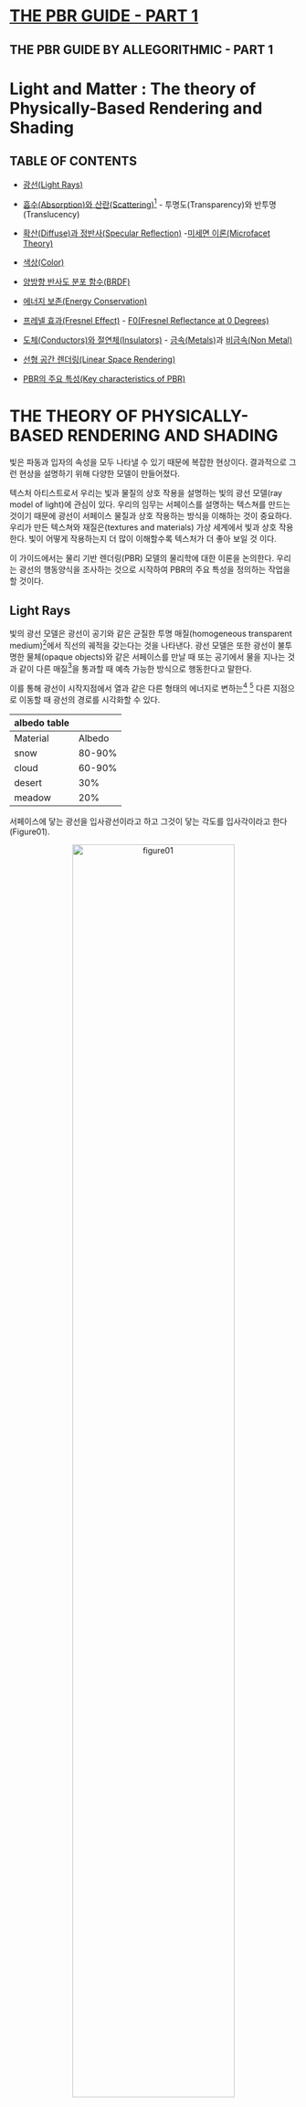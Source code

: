 [THE PBR GUIDE - PART 1](https://substance3d.adobe.com/tutorials/courses/the-pbr-guide-part-1)
===

THE PBR GUIDE BY ALLEGORITHMIC - PART 1
---


# Light and Matter : The theory of Physically-Based Rendering and Shading
## TABLE OF CONTENTS
* [광선(Light Rays)](#light-rays)

* [흡수(Absorption)와 산란(Scattering)](#absorption-and-scattering-transparency-and-translucency)[^scattering_diffuse_difference] - 투명도(Transparency)와 반투명(Translucency)
<!--
동일 파일 내에서 문단(헤더) 이동 링크
[노출 텍스트](문단 주소)
1. 헤더 제목 문자열을 (문단 주소)에 기입.
2. 문단 주소의 특수문자 제거.
3. 문단 주소의 공백 '-(hyphen)'으로 대체.
4. 문단 주소의 대문자를 소문자로 대체.
5. 문잔 주소 문자열에 '-(hyphen)'이 있는 경우는 그대로 사용.
* reference : https://ansohxxn.github.io/blog/markdown/#%EB%8F%99%EC%9D%BC-%ED%8C%8C%EC%9D%BC-%EB%82%B4%EC%97%90%EC%84%9C%EC%9D%98-%EB%AC%B8%EB%8B%A8%ED%97%A4%EB%8D%94-%EC%9D%B4%EB%8F%99-%EB%A7%81%ED%81%AC
-->

* [확산(Diffuse)과 정반사(Specular Reflection)](#diffuse-and-specular-reflection) -[미세면 이론(Microfacet Theory)](#microfacet-theory)

* [색상(Color)](#color)

* [양방향 반사도 분포 함수(BRDF)](#brdf)

* [에너지 보존(Energy Conservation)](#energy-conservation)

* [프레넬 효과(Fresnel Effect)](#fresnel-effect) - [F0(Fresnel Reflectance at 0 Degrees)](#f0-fresnel-reflectance-at-0-degrees)

* [도체(Conductors)와 절연체(Insulators)](#conductors-and-insulatorsmetals-and-non-metals) - [금속(Metals)](#metals)과 [비금속(Non Metal)](#non-metals)

* [선형 공간 렌더링(Linear Space Rendering)](#linear-space-rendering)

* [PBR의 주요 특성(Key characteristics of PBR)](#key-characteristics-of-pbr)



# THE THEORY OF PHYSICALLY-BASED RENDERING AND SHADING
 빛은 파동과 입자의 속성을 모두 나타낼 수 있기 때문에 복잡한 현상이다. 결과적으로 그런 현상을 설명하기 위해 다양한 모델이 만들어졌다.

 텍스처 아티스트로서 우리는 빛과 물질의 상호 작용을 설명하는 빛의 광선 모델(ray model of light)에 관심이 있다. 우리의 임무는 서페이스를 설명하는 텍스쳐를 만드는 것이기 때문에 광선이 서페이스 물질과 상호 작용하는 방식을 이해하는 것이 중요하다. 우리가 만든 텍스쳐와 재질은(textures and materials) 가상 세계에서 빛과 상호 작용한다. 빛이 어떻게 작용하는지 더 많이 이해할수록 텍스처가 더 좋아 보일 것 이다.

 이 가이드에서는 물리 기반 렌더링(PBR) 모델의 물리학에 대한 이론을 논의한다. 우리는 광선의 행동양식을 조사하는 것으로 시작하여 PBR의 주요 특성을 정의하는 작업을 할 것이다.


## Light Rays
 빛의 광선 모델은 광선이 공기와 같은 균질한 투명 매질(homogeneous transparent medium)[^homogeneous_medium]에서 직선의 궤적을 갖는다는 것을 나타낸다. 광선 모델은 또한 광선이 불투명한 물체(opaque objects)와 같은 서페이스를 만날 때 또는 공기에서 물을 지나는 것과 같이 다른 매질[^매질]을 통과할 때 예측 가능한 방식으로 행동한다고 말한다.

 이를 통해 광선이 시작지점에서 열과 같은 다른 형태의 에너지로 변하는[^conversion] [^albedo] 다른 지점으로 이동할 때 광선의 경로를 시각화할 수 있다.

 |albedo table||
 |----|----|
 |Material|Albedo|
 |snow|80-90%|
 |cloud|60-90%|
 |desert|30%|
 |meadow|20%|

 서페이스에 닿는 광선을 입사광선이라고 하고 그것이 닿는 각도를 입사각이라고 한다(Figure01).

<!--
이미지 기본형
![figure01](/img/figure01.png)

가운데 정렬하기(캡션 포함)
<img> 태그로 이미지를 첨부하고, 이미지 태그를 p태그로 감싼다.
-->
<p align="center">
  <img src="/img/figure01.png" alt="figure01" width="75%" height="75%" /> 
  <p align="center">
  Figure 01: 입사각(Angle of incidence), 입사광선과 반사광선(incident and reflected rays)
  </p>
</p>

 광선은 두 매질 사이의 평면 경계면에 입사한다. 광선이 서페이스에 닿으면 다음 이벤트 중 하나 또는 모두가 발생할 수 있다.

 1. 광선은 서페이스에서 반사되어 다른 방향으로 이동한다. 이때 광선은 "반사각은 입사각(반사광)과 같다"는 반사의 법칙을 따른다.

 2. 광선은 직선(굴절광)의 궤적으로 한 매질에서 다른 매질로 통과한다.

 이 지점에서 광선은 반사와 굴절(reflection and refraction)의 두 방향으로 나뉜다. 서페이스에서 광선은 반사되거나 굴절되며 결국 두 매질에 흡수(Absorption)될 수 있다. 그러나 물질의 표면에서는 흡수가 일어나지 않는다.

[^homogeneous_medium]: homogeneous medium : 균질 매질. 설탕물, 표준대기상태의 공기로 채워진 용기와 같이 혼합물 전체가 같은 조성을 가지는 매질.(장소와 관계가 없는 매질.)

[^매질]: 매질(medium) : 힘이나 파동 등의 물리현상을 전달하는 작용을 하는 물질 또는 공간. 장(선형/비선형), 공간(균질/비균질), 방향성(등방성/<이방성, 비등방성>), 탄성(탄성/비탄성) 의존성에 따라 성질이 구분된다. 매질의 물리적 성질에 따라 서로 다른 매질의 경계면에서는 반사(Reflection), 굴절(Refraction), 산란(Scattering), 투과(Transmission), 흡수(Absorption) 등의 현상이 일어난다. 

[^conversion]: 서페이스에서는 빛의 반사(reflection) 뿐만 아니라 흡수(Absorption, absorb)도 일어난다. 빛 에너지는 몸체의 분자에 흡수되어 운동 에너지로 변환되고, 분자의 움직임이 증가하면 주변으로 복사되는 열이 발생한다.

[^albedo]: 알베도(albedo) : 이러한 흡수 원리는 일상 생활으로 옮겨볼 수 있다. 검은색 티셔츠는 흰색 티셔츠보다 햇빛을 더 많이 흡수한다. 이것이 우리가 여름에 검은색 셔츠를 입고 땀을 더 많이 흘리는 이유이다. 몸체의 알베도는 흡수된 햇빛의 비율에 영향을주어 다양한 스펙트럼 범위에서 재질의 반사 정도를 측정한다 . 100%의 알베도는 흡수가 일어나지 않음을 나타낸다. 따라서 0%의 알베도는 반사가 없음을 나타낸다. 테이블 참조.

[^scattering_diffuse_difference]: 산란(Scattering)과 확산(Diffuse)의 차이 : 산란은 "어떤 매질에 빛이 입사되어 흡수되고 흡수된 매질의 원자를 파원으로 하여 사방으로 빛이 재방출되는 현상"을 의미한다.
확산은 "어떤 매질에 일정 방향에서 입사한 빛이 반사 또는 투과된 후, 모든 방향으로 퍼지면서 진행하는 현상"이다. 확산은 난반사(Diffuse Reflection)를 일으킨다.


## Absorption and Scattering (Transparency and Translucency)
 불균일한 매질(inhomogeneous medium)이나 반투명 물질로 이동할 때 빛은 다음과 같이 흡수되거나 산란될 수 있다.

 빛이 흡수되면(absorbed) 다른 형태의 에너지(보통 열)로 바뀌면서 빛의 강도가 감소한다. 파장을 근거로하여 흡수되는 빛의 양에 따라 색이 변하지만 광선의 방향은 변하지 않는다.

 빛이 산란되면(scattered) 광선 방향이 무작위로 바뀌고 편차의 정도는 재질에 따라 다르다. 산란은 빛의 방향을 무작위로 지정하지만 강도는 변화시키지 않는다. 신체부위중 귀는 이 현상의 좋은 예이다. 귀가 얇아서(흡수율이 낮음) Figure 02와 같이 귀 뒤쪽에서 산란광이 방출되는 것을 볼 수 있다.

 산란이 없고 흡수가 낮으면 광선이 표면을 직접 통과할 수 있다. 이것은 유리의 경우이다. 예를 들어 깨끗한 수영장에서 수영하고 있다고 할때, 사람은 눈을 뜨고 맑은 물을 통해 먼 거리를 볼 수 있다. 그러나 같은 수영장이 상대적으로 더러우면 먼지 입자가 빛을 산란시켜 물의 투명도를 낮추고 결과적으로 볼 수 있는 거리가 줄어든다.

 그러한 매질/물질(medium/material)에서 더 많은 빛이 이동할수록 더 많이 흡수 및/또는 산란된다. 따라서 물체의 두께는 빛이 얼마나 흡수되거나 산란되는지에 큰 역할을 한다. 두께 맵(thickness map)은 Figure 03과 같이 셰이더에 오브젝트의 두께를 설명하는 데 사용할 수 있다.

<p align="center">
  <img src="/img/figure02.jpg" alt="figure02" width="75%" height="75%" /> 
  <p align="center">
  Figure 02: 귀 뒤쪽으로부터 방사되는 산란광
  </p>
</p>

<p align="center">
  <img src="/img/figure03.png" alt="figure03" width="75%" height="75%" /> 
  <p align="center">
  Figure 03: 섭스턴스 페인터 내에서 서페이스 아래 산란과 함께 사용되는 두께 맵
  </p>
</p>


## Diffuse and Specular Reflection
 정반사(Specular Reflection)란 광선(Light Rays) 섹션에서 논의한 것처럼 서페이스에서 반사된 빛을 말한다. 광선은 서페이스에서 반사되어 다른 방향으로 이동한다. 그것은 반사의 법칙을 따른다. 즉, 완벽하게 평평한 표면에서 반사각은 입사각과 같다. 그러나 대부분의 표면은 불규칙하고 반사 방향은 표면 거칠기(surface roughness)에 따라 무작위로 달라진다. 이 경우 빛의 방향이 바뀌지만 빛의 강도는 일정하게 유지된다.

 더 거친 서페이스는 더 크고 더 흐릿하게 보이는 하이라이트를 가질 것이다. 매끄러운 표면은 정반사의 초점을 유지하고 적절한 각도에서 볼 때 더 밝거나 강렬하게 보인다. 그러나 두 경우 모두 동일한 총 광량이 반사된다(Figure 04).

<p align="center">
  <img src="/img/figure04.jpg" alt="figure04" width="75%" height="75%" /> 
  <p align="center">
  Figure 04: 반사 방향은 표면 거칠기에 따라 무작위로 달라진다.
  </p>
</p>

 굴절(Refraction)은 광선 방향의 변화이다. 빛이 한 매질에서 다른 매질로 이동할 때 속도와 방향이 바뀐다. 굴절률 또는 IOR(Index Of Refraction)은 광선이 진행하는 방향의 변화를 설명하는 광학 측정이다. 기본적으로 IOR 값은 광선이 한 매체를 통해 다른 매체로 통과할 때 구부러지는 정도를 결정하는 데 사용된다. 예를 들어, 물의 IOR은 1.33인 반면 판유리의 IOR은 1.52이다. Figure 05에서 물 한 컵에 담긴 빨대의 렌더링을 볼 수 있다. 빨대는 빛이 다른 매질(공기, 물, 유리)을 통과할 때 굴절로 인해 구부러진 것처럼 보인다.

<p align="center">
  <img src="/img/figure05.jpg" alt="figure05" width="75%" height="75%" /> 
  <p align="center">
  Figure 05: 빨대가 굴절로 인해 구부러진 것처럼 보인다.
  </p>
</p>

 확산 반사(Diffuse Reflection)는 굴절된 빛이다. 광선은 한 매질에서 다른 매질로 전달된다. 광선이 오브젝트에 들어간다고 할 때, 빛은 이 오브젝트 내에서 여러 번 산란된다. 그것은 마침내 물체 밖으로 다시 굴절되어 처음에 들어갔던 거의 같은 지점에서 원래의 매질로 되돌아간다(Figure 06).

 확산 물질은 흡수성이다. 굴절된 빛이 그러한 물질에서 너무 오래 이동하면 완전히 흡수될 수 있다. 빛이 이 물질을 빠져나가면 진입 지점에서 아주 작은 거리만 이동했을 가능성이 크다.

 따라서 들어가는 지점과 나오는 지점간의 거리는 무시할 수 있다. 전통적인 셰이딩에서 확산 반사에 사용되는 램버트(Lambertian) 모델은 서페이스 거칠기를 고려하지 않는다. 그러나 오렌-나야르(Oren-Nayar) 모델과 같은 다른 확산 반사 모델은 이러한 거칠기를 반영한다.

 높은 산란과 낮은 흡수(high scattering and low absorption)를 모두 갖는 재료를 참여 매질(participating media) 또는 반투명 물질(translucent materials)이라고 한다. 예를 들어 연기, 우유, 피부, 옥 및 대리석이 있다. 광선의 들어오고 나가는 지점 사이의 차이가 더 이상 무시할 수 없는 것으로 간주되는 피하산란(subsurface scattering)의 추가 모델링으로 우유, 피부, 옥 및 대리석과 같은 렌더링이 가능할 수 있다. 연기 또는 안개와 같이 매우 다양하고 산란 및 흡수가 매우 낮은 매질을 정확하게 렌더링하려면 몬테카를로 시뮬레이션(Monte Carlo simulations)[^Monte]과 같은 훨씬 더 느린 방법이 요구될 수 있다.

<p align="center">
  <img src="/img/figure06.png" alt="figure06" width="75%" height="75%" /> 
  <p align="center">
  Figure 06: 한 매질에서 다른 매질로 이동하는 광선이 물체 내부에서 산란
  </p>
</p>

[^Monte]: 몬테카를로 시뮬레이션(Monte Carlo simulations) : 반복되는 랜덤 샘플링을 사용하여 발생하는 결과 범위의 가능성을 얻을 수 있는 계산 알고리즘의 한 유형. 몬테카를로 메서드 또는 다중 확률 시뮬레이션이라고도 하는 몬테카를로 시뮬레이션은 불확실한 사건의 가능한 결과를 추정하는 데 사용되는 수학적 기법이다.

#### Microfacet Theory
 이론적으로 확산 반사(diffuse)와 정반사(specular reflection) 모두 광선이 매질과 교차하는 표면의 불규칙성(surface irregularities)에 따라 달라진다. 그러나 실제로는 난반사(diffuse reflection)에 대한 거칠기의 영향은 물질 내부에서 발생하는 산란 때문에 덜 가시적이다. 결과적으로 광선이 반사되어 나가는 방향은 표면 거칠기와 입사 방향에 상당히 독립적이다.[^diffuse_ref] 확산 반사에 대한 가장 일반적인 모델(Lambertian)은 거칠기를 완전히 무시한다.

 이 가이드에서는 이러한 표면 불규칙성을 표면 거칠기(surface roughness)[^roughness]라고 한다. 표면 불규칙성은 사용 중인 PBR 워크플로우에 따라 거칠기, 부드러움, 광택 또는 미세 표면(roughness, smoothness, glossiness or micro-surface)을 비롯한 여러 다른 이름을 가질 수 있다. 이 모든 용어는 서브 텍셀[^texel](sub-texel)의 기하학적 세부사항인 서페이스의 동일한 측면(surface irregularities)을 설명한다.

 이러한 표면 불규칙성은 사용 중인 워크플로에 따라 거칠기(roughness) 또는 광택맵(glossiness map)에서 작성된다. 물리 기반 BRDF(physically-based BRDF)[^BRDF]는 표면이 미세면(microfacet)이라고 하는 다양한 방향의 소규모 평면 세부 표면(small-scaled planar detail surfaces of varying orientation)으로 구성되어 있다고 가정하는 미세면 이론(microfacet theory)을 기반으로 한다. 이 작은 평면 각각은 법선(normal)을 기반으로 한 방향(single direction)을 향해 빛을 반사한다(Figure 07).

 표면 법선(surface normal)이 조명 방향과 보기 방향(light direction and view direction) 사이의 정확히 중간 방향인 미세면은 가시광선을 반사한다. 그러나 미세표면 노말과 하프 노말이 동일한 경우 그림 07에서와 같이 일부 미세면이 그림자(빛 방향, light direction) 또는 마스킹(보기 방향, view direction)에 의해 차단되므로 모든 미세면이 기여하는 것은 아니다.

 미세한 수준(microscopic level)의 표면 불규칙성은 광 확산을 유발한다. 예를 들어, 흐릿한 반사는 산란된 광선으로 인해 발생한다. 광선은 평행하게 반사되지 않으므로 정반사를 흐리게 인식한다(Figure 08).

<p align="center">
  <img src="/img/figure07.png" alt="figure07" width="75%" height="75%" /> 
  <p align="center">
  Figure 07: 미세면 이론에 기반한 Physically-based BRDF
  </p>
</p>
<p align="center">
  <img src="/img/figure08.png" alt="figure08" width="75%" height="75%" /> 
  <p align="center">
  Figure 08: 산란된 광선에 의한 흐릿한 반사
  </p>
</p>

[^diffuse_ref]: 디퓨즈 리플렉션은 물질 내부에서 발생하는 산란으로 인해 표면의 거칠기를 무시 가능한 수준으로 무작위적인 방향으로 반사된다.

[^roughness]: Roughness : 또한 대부분의 대중적인 렌더러에서 표면에 대한 거칠기를 Roughness라는 이름으로 나타낸다. 이때 일반적으로 거칠기가 증가하면 더 많은 확산으로 인해 부드러운 셰입의 반사를 얻을 수 있고, 거칠기가 감소하면 선명하고 날카로운 셰입의 반사를 얻을 수 있다.

[^texel]: Texel : 텍셀, 텍스처 엘리먼트 또는 텍스처 픽셀은 텍스처 맵의 기본 단위이다. 텍스처는 이미지가 픽셀 배열로 표현되는 것처럼 텍스처 공간을 나타내는 텍셀 배열로 표현된다.

[^BRDF]: BRDF : 양방향 반사도 분포 함수(Bidirectional Reflectance Distribution Function)는 빛이 불투명한 표면에서 어떤 방식으로 반사되는지를 정의하는 4차원 함수이다.


## Color
 표면의 가시적인 색상은 광원에서 방출되는 파장에서 비롯된다. 이러한 파장은 물체에 흡수되고, 정반사 및 확산 반사된다. 그 흡수되는 파장 외 나머지 반사 파장을 우리가 색상으로 보는 것이다.

 예를 들어, 사과의 피부는 대부분 붉은 빛을 반사한다. 빨간색 파장만 사과 껍질 외부로 다시 산란되고 나머지 파장은 흡수된다(Figure 09).

 사과는 또한 전기를 전도하지 않는 물질(유전체, dielectrics)[^dielectrics]로서(사과 껍질과 같이) 정반사가 파장에 거의 독립적이기 때문에 광원과 동일한 색상의 밝은 정반사 하이라이트를 갖는다. 이러한 물질의 경우 정반사에 색상이 지정되지 않는다. 이후 섹션에서 다양한 유형의 물질(금속 및 유전체)에 대해 논의할 것이다.

 Substance PBR 셰이더는 GGX 미세면 분포(GGX microfacet distribution)를 사용한다.

<p align="center">
  <img src="/img/figure09.png" alt="figure09" width="75%" height="75%" /> 
  <p align="center">
  Figure 09: 적색 파장이 눈으로 반사된다.
  </p>
</p>

[^dielectrics]: 유전체(dielectric) : 도체와 달리 유전체는 절연체이므로 전하가 통과하지 않는다.

## BRDF
 양방향 반사율 분포 함수(BRDF)는 표면의 반사율 속성을 설명하는 함수이다. 컴퓨터 그래픽에는 다양한 BRDF 모델이 있으며 그 중 일부는 물리적으로 설득력있지 않다. BRDF가 물리적으로 그럴듯해지기 위해서는 에너지를 보존(energy conserving)하고 상호성을 나타내야 한다. 상호성은 BRDF의 결과에 영향을 미치지 않고 들어오는 광선과 나가는 광선이 서로의 반전으로 간주될 수 있다는 헬름홀츠 상호성 원칙(Helmholtz Reciprocity Principle)를 나타낸다.

 섭스턴스의 PBR 쉐이더에서 사용하는 BRDF는 Disney의 principled reflectance model을 기반으로 한다. 이 모델은 GGX 미세면 분포(GGX microfacet distribution)를 기반으로 한다. GGX는 반사 분포 측면에서 더 나은 솔루션 중 하나를 제공한다. 하이라이트에서 더 짧은 피크와 폴오프에서 더 긴 꼬리를 사용하여 더 사실적으로 보인다(Figure 10).

<p align="center">
  <img src="/img/figure10.png" alt="figure10" width="75%" height="75%" /> 
  <p align="center">
  Figure 10: GGX vs Blinn specular distribution - GGX는 specular distributio 측면에서 더 나은 솔루션 중 하나를 제공한다.
  </p>
</p>


## Energy Conservation
 에너지 보존은 물리 기반 렌더링 솔루션에서 중요한 역할을 한다.[^energy_conservation] 이 원리는 표면에서 다시 방출되는 빛(반사 및 산란, reflected and scattered back)의 총량이 수신된 총량보다 적음을 나타낸다. 다시 말해, 표면에서 반사된 빛은 표면에 닿기 전보다 더 강렬하지 않다. 예술가로서 우리는 에너지 보존을 통제하는 것에 대해 걱정할 필요가 없다. 이것은 PBR의 장점 중 하나로, 에너지 보존은 항상 셰이더에 의해 시행된다. 이것은 물리 기반 모델의 일부이며 우리가 물리학보다 예술에 집중할 수 있도록 해준다.

[^energy_conservation]: 에너지 보존 법칙(law of energy conservation) : 물리적 현상에 따라 한 물체에서 다른 물체로 에너지가 옮겨가거나 물체의 에너지가 다른 종류의 에너지로 변환할 때, 항상 자연계 전체의 에너지의 총량은 일정하게 보존된다는 법칙이다. 예를 들어 물체가 일정 위치에서 지상으로 떨어질 경우 위치에너지가 운동에너지로 변환되면서 속도가 증가하지만, 위치에너지와 운동에너지의 총합은 일정하게 보존된다.


## Fresnel Effect
 프레넬 반사 인자(Fresnel reflection factor) 또한 BRDF의 계수로서 물리 기반 셰이딩에서 중요한 역할을 합니다. 프랑스 물리학자 Augustin-Jean Fresnel이 발견한 프레넬 효과(Fresnel Effect)는 표면에서 반사되는 빛의 양이 그것이 인지되는 시야각(viewing angle)에 따라 달라진다고 말한다. 물 웅덩이를 예로든다면, 물 표면에 수직으로하여 똑바로 아래를 볼 때 바닥까지 볼 수 있다. 이때 수면을 보는 것은 0도(zero degrees) 또는 수직 입사(normal incidence)[^normal_incidence]가 될 것이다(노말은 표면 법선). 수면에 더 평행한 스침 입사(grazing incidence)[^grazing_incidence]에서 물 웅덩이를 보면 수면의 정반사가 더 강해지는 것을 볼 수 있으며, 수면 아래는 전혀 볼 수 없을 수도 있다.

 프레넬은 우리가 전통적인 셰이딩에서 했던 것처럼 PBR에서 제어하는 것이 아니다. 다시 말하지만, 이것은 PBR 셰이더에 의해 처리되는 물리학의 또 다른 측면이다. 스침 입사에서 표면을 볼 때 모든 매끄러운 표면은 90도 입사각에서 거의 100%의 반사체가 된다.

 거친 표면의 경우 반사율은 스침 입사에 가까울 수록 점점 더 정반사화되지만 100% 정반사에 도달하지는 않는다. 여기서 가장 중요한 요소는 "macrosurface"의 법선과 빛이 이루는 각도가 아니라 각 미세면(microfacet)의 법선과 빛이 이루는 각도이다. 광선이 다른 방향으로 분산되기 때문에 반사가 더 부드럽거나 흐리게 보인다. 거시적 수준(macroscopic level)에서 발생하는 것은 집합적인 미세면(collective microfacets)에 대해 관찰할 모든 프레넬 효과의 평균과 다소 유사하다.

[^normal_incidence]: 수직 입사(normal incidence) : 파동이 경계면에 충돌할 때 수직인 경우, 즉 입사각이 0도 일때 수직 입사라고 한다.

[^grazing_incidence]: 스침 입사(grazing incidence) : 수직입사와는 다르게 입사각이 경계면의 법선에 대해 90도에 근접할 때 이러한 입사각을 스침각이라 하는데 이 스침각에서의 입사를 스침 입사라고 한다.

#### F0 (Fresnel Reflectance at 0 Degrees)
 빛이 표면에 직각 또는 수직으로(0도 각도로) 닿으면 해당 빛의 일정 비율이 정반사(specular)로 반사된다. 표면에 대한 굴절률(IOR)을 사용하여 반사되는 양을 도출할 수 있다. 이를 F0(Fresnel 0)라고 한다(Figure 11). 표면으로 굴절되는 빛의 양을 1 ~ F0이라고 한다.

<p align="center">
  <img src="/img/figure11.png" alt="figure11" width="75%" height="75%" /> 
  <p align="center">
  Figure 11: 매끄러운 유전체 표면의 경우 F0에서는 빛의 2-5%, 스침각에서는 100%를 반사한다.
  </p>
</p>

 가장 일반적인 유전체(dielectrics)의 F0 범위는 0.02-0.05(선형 값, linear values)이다. 도체(conductors)의 경우 F0 범위는 0.5-1.0이다. 따라서 표면의 반사율은 아래 방정식과 같이 굴절률에 의해 결정된다(Lagarde 2011).

 <p align="center">
  <img src="/img/figure11_f0.png" alt="figure11_f0" width="75%" height="75%" />
  <p align="center">
  Figure 11_2: n = refractive index(IOR)
  </p>
</p>

 텍스처 제작과 관련하여 관심을 갖는 것은 F0 반사율 값이다. 비금속<유전체/절연체, Non-metals(dielectrics/insulators)>은 그레이스케일 값을 가지며 금속(도체)은 RGB 값을 갖는다. PBR과 관련하여 반사율에 대한 예술적 해석을 통해 Figure 11과 같이 매끄러운 유전체 표면의 경우 F0은 빛의 2%에서 5%를 반사하고 스침 각도(grazing angles)에서 100%를 반사한다고 말할 수 있다.

 유전체(비금속) 반사율 값은 실제로 크게 변하지 않는다.(유전체의 반사율 값이 대부분 크게 차이를 보이지 않음.) 사실, 거칠기에 의해 변경될 때 값의 실제 변화는 알아보기 어려울 수 있다. 그러나 값에는 차이가 있다. Figure 12에서 금속 및 비금속 물질 모두에 대한 F0 범위를 보여주는 차트를 볼 수 있다.

 비금속의 범위는 서로 크게 다르지 않다. 보석은 값이 더 높기 때문에 예외이다. F0는 특히 도체(conductors)나 절연체(insulators)에 관한 것이므로 잠시 후에 논의할 것이다.


## Conductors and Insulators(Metals and Non-Metals)
 PBR용 재질을 만들 때는 금속이나 비금속(metal or non-metal)의 관점에서 생각하는 것이 도움이 된다. 표면이 금속인지 아닌지 스스로에게 물어보고, 금속이라면 한 세트의 가이드라인을 따라야 한다. 그렇지 않은 경우 다른 지침을 따라야한다.

 이것은 일부 재질이 준금속(metalloids, 금속과 비금속의 혼합)과 같이 이러한 범주에 속하지 않을 수 있기 때문에 단순한 접근 방식일 수 있지만, 재질을 만드는 전체 과정에서 금속과 비금속을 구별하는 것은 좋은 접근 방식이며 메탈로이드는 예외이다. 재질에 대한 가이드라인을 설정하려면 먼저 우리가 만들고자 하는 것을 이해해야 한다. PBR을 사용하면 금속(도체, Conductors)[^conductor] [^thermal_conductor] [^electrical_conductor]과 비금속(절연체, Insulators)[^insulators]의 특성을 살펴보고 Figure 12와 같이 이러한 가이드라인 세트를 도출할 수 있다.

<p align="center">
  <img src="/img/figure12.png" alt="figure12" width="75%" height="75%" /> 
  <p align="center">
  Figure 12: 금속 및 비금속 재질 모두에 대한 F0 범위
  </p>
</p>

 굴절된 빛은 흡수되고 금속의 색조(color tint)는 반사된 빛에서 나오므로 맵에서 금속에 확산 색상(diffuse color)을 지정하지 않는다(diffuse = 0).

[^conductor]: 도체(Conductor) : '전기 몇 '열'이 잘 통하는 도전성 물질.

[^thermal_conductor]: 열 전도체(Thermal Conductor) : 열이 잘 전달되는 물질.

[^electrical_conductor]: 전기 전도체(Electrical Conductor) : 전도도가 높아서 전기가 통하기 쉬운 물질.

[^insulators]: 절연체(Insulator) : '전기'나 '열'을 전달하기 어려운 성질을 가지는 물질의 총칭.
전기가 통하기 쉬운 '도체(전기 전도체)'에 비교해서 '부도체'라고도 한다. '절연체'는 '유전체(dielectric)'의 성질도 갖는다.

#### Metals
 금속은 열과 전기의 좋은 도체이다. 전도성 금속의 전기장(electric field)은 0이며 전기장과 자기장으로 이루어진 입사 광파가 표면에 부딪힐 때 그 파동은 부분적으로 반사되고 굴절된 빛은 모두 흡수된다. 연마된 금속의 반사율 값은 약 70-100% 반사 범위로 높은 편이다(Figure 13).

<p align="center">
  <img src="/img/figure13.png" alt="figure13" width="75%" height="75%" /> 
  <p align="center">
  Figure 13: 금속의 반사율 값은 약 70-100% 정반사이다.
  </p>
</p>

 일부 금속은 다른 파장의 빛을 흡수한다. 예를 들어, 금은 가시 스펙트럼의 고주파수 끝에서 청색광을 흡수하므로 노란색으로 보이게된다. 그러나 굴절된 빛은 흡수되기 때문에 금속의 색조는 반사된 빛에서 나온다. 따라서 우리 맵에서는 금속에 확산 색상을 지정하지 않는다(diffuse = 0). 예를 들어, 반사광/광택(specular/gloss) 워크플로우에서 원금속(raw metal)은 디퓨즈 맵에서 검은색으로 설정되고 반사율 값은 반사광 맵(specular map)에서 착색된 색상 값이다. 금속의 경우 반사율 값은 RGB가 되며 착색될 수 있다. 물리 기반 모델 내에서 작업하고 있기 때문에 맵에서 금속 반사율에 대해 실제 측정 값을 사용해야 한다.

 텍스쳐링 측면에서 금속의 또 다른 중요한 점은 부식 경향이다. 이것은 풍화 요소(weathering elements)가 금속의 반사 상태에서 큰 역할을 할 수 있음을 의미한다. 금속이 녹슬면 금속의 반사 상태가 변경된다. 그런 다음 부식된 영역은 Figure 14와 같이 금속성 맵(metallic map)에서 검은색 값으로 표시된 유전체로 처리된다. 2부에서 논의할 것처럼 금속성/거칠기 워크플로우(metallic/roughness workflow)의 셰이더는 유전체의 F0 값을 4% 반사 하도록 하드코딩한다. Figure 14는 하드코딩된 F0 값이 4%인 확산 반사 색상(diffuse reflected color)으로 기본 색상 맵(base color map)의 녹슨 영역을 보여준다.

 또한 도색된 금속은 금속이 아닌 유전체로 취급된다. 페인트는 원금속(raw metal) 위에 레이어 역할을 한다. 페인트가 벗겨진 상태에서 노출된 원금속만 금속으로 처리된다. 금속에 묻은 먼지나 원금속을 흐리게하는 물질도 마찬가지이다.

 이 장의 시작 부분에서 언급했듯이 PBR 재질을 만들 때 재질이 금속인지 여부를 묻는 것이 도움이 된다. 더 정확하게 말하면, 질문에는 금속의 상태에 대한 정보도 포함되어야 한다. 금속이 칠해졌는지, 녹슬었는지, 흙이나 기름과 같은 다른 물질로 덮여 있는지 여부이다. 재질은 원금속이 아닌 경우 유전체로 처리된다. 풍화에 따라 풍화 요소가 금속의 반사 상태에서 역할을 하기 때문에 금속과 비금속이 혼합될 수 있다.

<p align="center">
  <img src="/img/figure14.png" alt="figure14" width="75%" height="75%" /> 
  <p align="center">
  Figure 14: 부식 영역(Corrosive areas)은 F0 값이 4% 반사인 유전체로 처리된다.
  </p>
</p>

#### Non-Metals
 비금속(절연체/유전체, insulators/dielectrics)은 전기 전도성이 좋지 않다. 굴절된 빛이 산란 및/또는 흡수(종종 표면에서 다시 나타남)되므로 금속보다 훨씬 적은 양의 빛을 반사하고 알베도 색상을 갖는다.

 우리는 앞에서 일반적인 유전체의 값이 굴절률에 의해 계산된 F0를 기준으로 약 2-5%라고 말했다. 이 값은 Figure 12에서와 같이 0.017-0.067(40-75 sRGB)의 선형 범위 내에 포함된다. 보석과 같은 일부 비금속 재료를 제외하고 대부분의 유전체는 4%보다 큰 F0 값을 갖지 않는다.

 금속과 마찬가지로 실제 측정값을 사용해야 하지만 투명하지 않은 다른 재료의 경우 굴절률(IOR)을 찾기가 어려울 수 있다. 그러나 가장 일반적인 유전체 재료 사이의 값은 크게 변하지 않으므로 반사율 값에 대해 몇 가지 가이드라인을 사용할 수 있다. 이 가이드의 뒷부분에서 다룰 것이다.

 일반적인 유전체의 값은 IOR에 의해 계산된 F0를 기준으로 약 2-5%이다. Figure 15에서 이 범위를 볼 수 있다.

<p align="center">
  <img src="/img/figure15.png" alt="figure15" width="75%" height="75%" /> 
  <p align="center">
  Figure 15: sRGB에서 선형으로의 변환은 감마 2.2 근사치를 사용하여 수행되었다 - 자세한 내용은 선형 공간 렌더링 섹션을 참조
  </p>
</p>


## Linear Space Rendering
 선형 공간 렌더링은 매우 복잡한 주제이다. 이 가이드에서는 선형 공간 렌더링이 조명 계산을 위한 올바른 계산을 제공한다는 단순한 접근 방식을 취할 것이다. 이는 신뢰할만한 실제 방식으로 표현될 수 있는 빛의 상호작용이 가능한 환경을 만들어준다. 선형 공간 렌더링에 대한 논의를 위해서는 감마 보정의 개념을 도입해야 한다. 디스플레이 및 저장 목적으로 이미지를 인코딩할 때 감마 보정은 대역폭과 비트 할당을 줄이는 최적화 프로세스이다. 이 프로세스는 대략적으로 휘도의 세제곱근을 따르는 인간의 눈의 밝기 인식을 활용한다.

 HVS(Human Visual System)는 밝은 톤보다 어두운 톤의 상대적 차이에 더 민감하다. 이 때문에 감마 보정을 사용하지 않는 것은 HVS가 톤을 구별할 수 없는 톤 영역에 너무 많은 비트가 할당되기 때문에 낭비이다. 

 일반적인 디지털 이미지 생성 프로세스에서 이미지는 디스플레이 장치에 표시하기 위해 sRGB OETF 또는 감마 1 / 2.2[^oetf]와 같은 인코딩 감마 함수를 사용하여 인코딩된다. 그런 다음 디스플레이 장치 회로는 자체 디코딩 감마 함수인 EOTF[^eotf]를 사용하여 이미지를 디코딩한다. 컴퓨터 모니터의 감마 설정은 2.2인 경우가 많다.

 선형 색 공간에는 본질적으로 감마 보정이 없다. 이는 1.0의 유효 감마선에 해당하며, 이는 정확한 선형 계산을 산출한다. 그러나 렌더링된 이미지를 뷰어에게 올바르게 표시하려면 감마 공간으로 인코딩해야 한다.[^gamma_encoding]

 색상 값의 계산과 색상에 대한 연산은 선형 공간에서 수행된다. 이 프로세스는 감마 인코딩된 값을 색상 맵과 색상 선택기를 통해 모니터에서 보는 동안 선택한 색상의 선형 값으로 디코딩한다. 색상 관리 워크플로우에서 이 프로세스에는 일반적으로 선형으로 해석되거나 sRGB OETF 또는 감마 1 / 2.2로 인코딩된 것으로 해석되도록 텍스처 맵에 태그를 지정하는 작업이 포함된다. 그런 다음 선형 공간에서 계산이 수행되고 최종 렌더링된 결과는 sRGB OETF 또는 감마 1 / 2.2로 감마 인코딩된다.

 어떤 맵을 디코딩해야 하는지 고려하는 간단한 방법은 Substance Painter 또는 Substance Designer에서 내보낸 맵이 금속의 색조나 잔디의 녹색과 같이 보이는 색상(확산 반사 색상, diffuse reflected color)을 나타내는 경우 셰이더가 맵을 올바르게 해석하도록 감마 인코딩으로 플래그를 지정해야 한다. PBR 워크플로우에서 감마 인코딩으로 플래그가 지정되는 맵은 기본 색상, 확산, 반사 및 방사(base color, diffuse, specular and emissive)이다. 맵이 표면이 얼마나 거친지(거칠기 맵, roughness map) 또는 재질이 금속인지(금속 맵, metallic map) 같은 데이터를 나타내는 경우 선형으로 플래그가 지정되어야 한다. PBR 워크플로우에서 선형으로 플래그 지정되는 맵은 거칠기, 차폐, 법선(노말), 금속성 및 높이(roughness, ambient occlusion, normal, metallic, and height)이다.

 Substance Designer 및 Substance Painter 내에서 셰이더에 대한 입력의 선형 공간과 감마 공간 간의 변환이 자동으로 처리된다. 렌더링된 뷰포트에서 계산된 결과에 대한 감마 보정도 마찬가지이다. 아티스트로서 우리는 일반적으로 소프트웨어가 기본적으로 처리하므로 Substance 소프트웨어 내에서 선형 계산 및 변환에 대해 걱정할 필요가 없다.

 Substance Integration 플러그인을 통해 Substance 재질을 사용할 때 통합 및 호스트 응용 프로그램의 색상 관리를 통해 출력에 자동으로 선형/감마 공간(linear/gamma space) 플래그가 지정된다. 그러나 프로세스를 이해하는 것이 중요하다. Substance 맵이 Substance 재질이 아닌 내보낸 비트맵으로 사용되는 경우 사용 중인 렌더러에 따라 텍스처를 감마 인코딩하거나 선형으로 수동 플래그를 지정해야 할 수도 있다. 일반적으로 .png, .jpg, .tga 또는 .tif 파일은 감마 인코딩되는 반면 sRGB OETF 및 .exr 파일은 선형이다.

 감마 공간에서 선형 공간으로 변환하는 sRGB 디코딩 기능(EOTF)은 Substance Painter 및 Substance Designer*에서 사용되며 IEC 61966-2-1:1999 표준에 의해 다음과 같이 정의된다.

<p align="center">
  <img src="/img/figure_srgb_linear01.png" alt="figure_srgb_linear01" width="75%" height="75%" /> 
</p>

 *이 글의 작성 시점에서 Substance Designer의 선형에서 rgb 및 rgb에서 선형 노드(inear to rgb and rgb to linear nodes)는 최적화를 위해 이 공식을 사용하지 않는다. 이는 향후 릴리스에서 변경될 수 있다.

 단순화를 위해 이 가이드의 모든 변환에 대해 다음과 같은 단순화된(근사적인) 변환 함수를 대신 사용했다.

<p align="center">
  <img src="/img/figure_srgb_linear02.png" alt="figure_srgb_linear02" width="75%" height="75%" /> 
</p>

***
_a. 기본 색도 좌표(chromaticity coordinates)는 주어진 RGB 색상 공간으로 인코딩할 수 있는 색역(색상 삼각형)을 정의한다._

_b. 화이트포인트(white point)는 주어진 RGB 색상 공간에 대한 흰색을 정의한다._

_c. 전달 함수는 선형 광 성분(3자극 값)과 비선형 RGB 비디오 신호(대부분의 경우 코딩 최적화 및 대역폭 성능) 간의 매핑을 수행한다._
***

[^oetf]: OETF : 감마 인코딩 함수의 기술명은 OETF(Opto-Electronic Transfer Function)이다.

[^eotf]: OETF : 감마 디코딩 함수의 기술명은 EOTF(Electro-Optical Transfer Function)이다.

[^gamma_encoding]: sRGB 색상 공간에서 sRGB OETF를 명확하게 하는 것이 매우 중요하다. OETF는 RGB 색상 공간을 만드는 세 가지 구성 요소 중 하나일 뿐이다.


## Key Characteristics of PBR
 이제 물리학의 기본 이론을 살펴보았으므로 PBR의 몇 가지 주요 특성을 도출할 수 있다.

 1. 에너지 보존. 반사된 광선은 처음 표면에 부딪쳤을 때의 값보다 결코 밝지 않다. 에너지 보존은 셰이더에 의해 처리된다.

 2. 프레넬. BRDF는 셰이더에 의해 처리된다. F0 반사율 값은 가장 일반적인 유전체에 대해 최소한의 변화를 가지며 2-5% 범위에 속한다. 금속에 대한 F0는 70-100% 범위의 높은 값이다.

 3. 정반사의 강도(Specular intensity)는 BRDF, 거칠기 또는 광택 맵(glossiness map) 및 F0 반사율 값을 통해 제어된다.

 4. 조명 계산은 선형 공간에서 처리된다. 기본 색상 또는 확산(base color or diffuse)과 같은 감마 인코딩 값이 있는 모든 맵은 일반적으로 셰이더에 의해 선형으로 변환되지만 게임 엔진이나 렌더러에서 이미지를 가져올 때 적절한 옵션을 선택하여 변환이 제대로 처리되는지 확인해야 할 수도 있다. 거칠기, 광택, 금속성 및 높이와 같은 표면 속성을 설명하는 맵은 선형으로 해석되도록 설정해야 한다.


<!--
test line-----------------

    code block

test line-----------------
-->

## reference
* <https://substance3d.adobe.com/tutorials/courses/the-pbr-guide-part-1>
* <https://www.fis.uni-bonn.de/en/recherchetools/infobox/professionals/what-remote-sensing/reflection-and-absorption>
* <https://knowledge.autodesk.com/support/maya-lt/learn-explore/caas/CloudHelp/cloudhelp/2020/ENU/MayaLT-LightingShading/files/GUID-9158B659-5CA0-413B-8AD6-194E35A10FD8-htm.html>
* <https://www.scienceall.com/%EB%A7%A4%EC%A7%88medium-%E5%AA%92%E8%B3%AA/>
* <http://www.ktword.co.kr/test/view/view.php?m_temp1=6336>
* <https://ko.strephonsays.com/dispersion-and-vs-diffusion-5788>
* <https://optical-engineering.tistory.com/entry/%EB%B9%9B%EC%9D%98-%EC%82%B0%EB%9E%80-Scattering-%EA%B3%BC-%ED%99%95%EC%82%B0-Diffusing%EC%9D%98-%EC%B0%A8%EC%9D%B4%EC%A0%90>
* <https://www.scienceall.com/%ED%88%AC%EA%B3%BCtransmission/>
* <https://www.ibm.com/kr-ko/cloud/learn/monte-carlo-simulation>
* <https://ko.wikipedia.org/wiki/%EB%AA%AC%ED%85%8C%EC%B9%B4%EB%A5%BC%EB%A1%9C_%EB%B0%A9%EB%B2%95>
* <https://en.wikipedia.org/wiki/Texel_(graphics)>
* <https://en.wikipedia.org/wiki/Bidirectional_reflectance_distribution_function#:~:text=The%20bidirectional%20reflectance%20distribution%20function,and%20in%20computer%20vision%20algorithms.>
* <https://www.scienceall.com/%EC%97%90%EB%84%88%EC%A7%80-%EB%B3%B4%EC%A1%B4-%EB%B2%95%EC%B9%99law-of-energy-conservation-2/>
* <https://glossary.oilfield.slb.com/en/terms/n/normal_incidence#:~:text=1.%20n.%20%5BGeophysics%5D,%2C%20two%2Dway%20traveltime%2C%20wave>
* <https://wikipredia.net/ko/Normal_incidence>
* <https://www.kps.or.kr/>
* <http://www.ktword.co.kr/test/view/view.php?m_temp1=4367>
* <https://ko.wikipedia.org/wiki/%EC%A0%84%EA%B8%B0_%EC%A0%84%EB%8F%84%EC%B2%B4>
* <https://ko.wikipedia.org/wiki/%EC%A0%88%EC%97%B0%EC%B2%B4>
* <https://handlespixels.wordpress.com/tag/f0-reflectance/>

